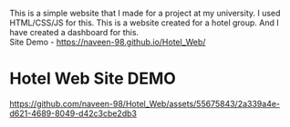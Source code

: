 This is a simple website that I made for a project at my university. I used HTML/CSS/JS for this. This is a website created for a hotel group.
And I have created a dashboard for this.<br>
Site Demo - https://naveen-98.github.io/Hotel_Web/
<br>
<h1>Hotel Web Site DEMO</h1>


https://github.com/naveen-98/Hotel_Web/assets/55675843/2a339a4e-d621-4689-8049-d42c3cbe2db3







